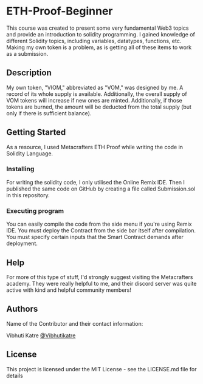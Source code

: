 # ETH-Proof-Beginner
This course was created to present some very fundamental Web3 topics and provide an introduction to solidity programming. I gained knowledge of different Solidity topics, including variables, datatypes, functions, etc. Making my own token is a problem, as is getting all of these items to work as a submission.

## Description

My own token, "VIOM,"  abbreviated as "VOM," was designed by me. A record of its whole supply is available. Additionally, the overall supply of VOM tokens will increase if new ones are minted. Additionally, if those tokens are burned, the amount will be deducted from the total supply (but only if there is sufficient balance).

## Getting Started
As a resource, I used Metacrafters ETH Proof while writing the code in Solidity Language.

### Installing

For writing the solidity code, I only utilised the Online Remix IDE. Then I published the same code on GitHub by creating a file called Submission.sol in this repository.

### Executing program

You can easily compile the code from the side menu if you're using Remix IDE. You must deploy the Contract from the side bar itself after compilation. You must specify certain inputs that the Smart Contract demands after deployment.

## Help

For more of this type of stuff, I'd strongly suggest visiting the Metacrafters academy. They were really helpful to me, and their discord server was quite active with kind and helpful community members!

## Authors

Name of the Contributor and their contact information:

Vibhuti Katre 
[@Vibhutikatre](https://twitter.com/Vibhutikatre)


## License

This project is licensed under the MIT License - see the LICENSE.md file for details
